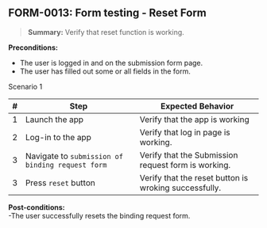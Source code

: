 ## **FORM-0013:** Form testing - Reset Form  

> **Summary:** Verify that reset function is working.  <br>

**Preconditions:** 
- The user is logged in and on the submission form page.
- The user has filled out some or all fields in the form.

Scenario 1 

 | \# | Step | Expected Behavior | 
 |----|------|-------------------| 
 |  1 |Launch the app| Verify that the app is working   | 
 |  2 |Log-in to the app      | Verify that log in page is working.   | 
 |  3 |Navigate to `submission of binding request form`      | Verify that the Submission request form is working.   |
 |  3 |Press `reset` button| Verify that the reset button is wroking successfully.   | 

**Post-conditions:**  
-The user successfully resets the binding request form.
